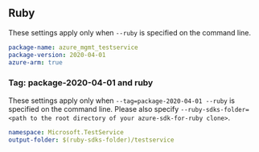 ## Ruby

These settings apply only when `--ruby` is specified on the command line.

```yaml
package-name: azure_mgmt_testservice
package-version: 2020-04-01
azure-arm: true
```

### Tag: package-2020-04-01 and ruby

These settings apply only when `--tag=package-2020-04-01 --ruby` is specified on the command line.
Please also specify `--ruby-sdks-folder=<path to the root directory of your azure-sdk-for-ruby clone>`.

```yaml $(tag) == 'package-2020-04-01' && $(ruby)
namespace: Microsoft.TestService
output-folder: $(ruby-sdks-folder)/testservice
```
